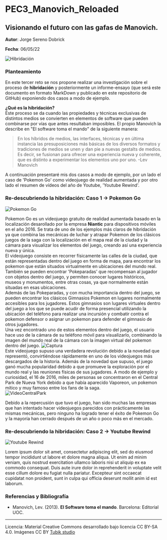 # PEC3_Manovich_Reloaded
##  Visionando el futuro con las gafas de Manovich.


**Autor**: Jorge Sereno Dobrick

**Fecha**: 06/05/22

![Hibridación](https://www.playmedic.com/wp-content/uploads/2016/05/recursos-digitales-para-farmacia.png) 



### Planteamiento


En este tercer reto se nos propone realizar una investigación sobre el proceso de **hibridación** y posteriormente un informe-ensayo (que será este documento en formato MarkDown y publicado en este repositorio de GitHub) exponiendo dos casos a modo de ejemplo.  
  
**¿Qué es la hibridación?**  
Este proceso se da cuando las propiedades y técnicas exclusivas de distintos medios se convierten en elementos de software que pueden combinarse por vías que antes resultaban imposibles.
El propio Manovich la describe en "El software toma el mando" de la siguiente manera: 
>En los híbridos de medios, las interfaces, técnicas y en última instancia las presuposiciones más básicas de los diversos formatos y tradiciones de medios se unen y dan pie a nuevas gestalts de medios. Es decir, se fusionan para ofrecer una experiencia nueva y coherente, que es distinto a experimentar los elementos uno por uno. -Lev Manovich

A continuación presentaré mis dos casos a modo de ejemplo, por un lado el caso de 'Pokemon Go' como videojuego de realidad aumentada y por otro lado el resumen de vídeos del año de Youtube, 'Youtube Rewind'.


### Re-descubriendo la hibridación: Caso 1 -> Pokemon Go
![Pokemon Go](https://assets.pokemon.com/assets/cms2-es-es/img/video-games/video-games/pokemon_go/pokemon-go-169.jpg) 

Pokemon Go es un videojuego gratuito de realidad aumentada basado en la localización desarollado por la empresa **Niantic** para dispositivos móviles en el año 2016.   Se trata de uno de los ejemplos más claros de hibridación ya que combina las mecánicas de luchar y atrapar Pokemon de los clásicos juegos de la saga con la localización en el mapa real de la ciudad y la cámara para visualizar los elementos del juego, creando así una experiencia nueva y única.  
El videojuego consiste en recorrer físicamente las calles de la ciudad, que están representadas dentro del juego en forma de mapa, para encontrar los pokemon que están situados virtualmente en ubicaciones del mundo real. También se pueden encontrar 'Pokeparadas' que recompensan al jugador con objetos dentro del juego, y permiten conocer lugares históricos, museos y monumentos, entre otras cosas, ya que normalmente están situadas en esas ubicaciones.  
Además de las Pokeparadas, y con mucha importancia dentro del juego, se pueden encontrar los clásicos Gimnasios Pokemon en lugares normalmente accesibles para los jugadores. Estos gimnasios son lugares virtuales dentro del juego a los que se puede acudir de forma presencial utilizando la ubicación del teléfono para realizar una incursión y combatir contra el pokemon defensor o asignar un pokemon para defender el gimnasio de otros jugadores.  
Una vez encontrado uno de estos elementos dentro del juego, el usuario hace uso de la cámara de su teléfono móvil para visualizarlo, combinando la imagen del mundo real de la cámara con la imagen virtual del pokemon dentro del juego.
![Captura](https://www.movilzona.es/app/uploads/2016/08/caza-pokemon-go.jpg)  
Este videojuego supuso una verdadera revolución debido a la novedad que representó, convirtiéndose rápidamente en uno de los videojuegos más descargados de la historia. Además de la novedad que supuso, el juego ganó mucha popularidad debido a que promueve la exploración por el mundo real y las reuniones físicas de sus jugadores. A modo de ejemplo y curiosidad, el 16 de 2016, miles de personas se concentraron en el Central Park de Nueva York debido a que había aparecido Vaporeon, un pokemon mítico y muy famoso entre los fans de la saga.  
![VideoCentralPark](https://www.youtube.com/watch?v=6wVD1zdklqw&ab_channel=MeriStation)

Debido a la repercusión que tuvo el juego, han sido muchas las empresas que han intentado hacer videojuegos parecidos con prácticamente las mismas mecánicas, pero ninguno ha logrado tener el éxito de Pokemon Go y la mayoría han cerrado después de un año o poco más en el mercado.


### Re-descubriendo la hibridación: Caso 2 -> Youtube Rewind
![Youtube Rewind](https://depor.com/resizer/NFIxQQGfCvQHApf1t8UaSDxCzrM=/580x330/smart/filters:format(jpeg):quality(75)/cloudfront-us-east-1.images.arcpublishing.com/elcomercio/Z6LZ5PZEQRFWNEPQX2ZL6MFK54.jpg) 

Lorem ipsum dolor sit amet, consectetur adipiscing elit, sed do eiusmod tempor incididunt ut labore et dolore magna aliqua. Ut enim ad minim veniam, quis nostrud exercitation ullamco laboris nisi ut aliquip ex ea commodo consequat. Duis aute irure dolor in reprehenderit in voluptate velit esse cillum dolore eu fugiat nulla pariatur. Excepteur sint occaecat cupidatat non proident, sunt in culpa qui officia deserunt mollit anim id est laborum.


### Referencias y Bibliografía

* Manovich, Lev. (2013). **El Software toma el mando**. Barcelona: Editorial UOC. 


----

Licencia: Material Creative Commons desarrollado bajo licencia CC BY-SA 4.0. Imágenes CC BY [Tubik studio](https://blog.tubikstudio.com/how-to-create-original-flat-illustrations-designers-tips/) 

